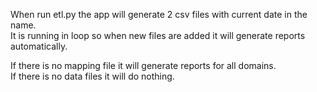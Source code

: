 When run etl.py the app will generate 2 csv files with current date in the name.  
It is running in loop so when new files are added it will generate reports automatically.  

If there is no mapping file it will generate reports for all domains.  
If there is no data files it will do nothing.  